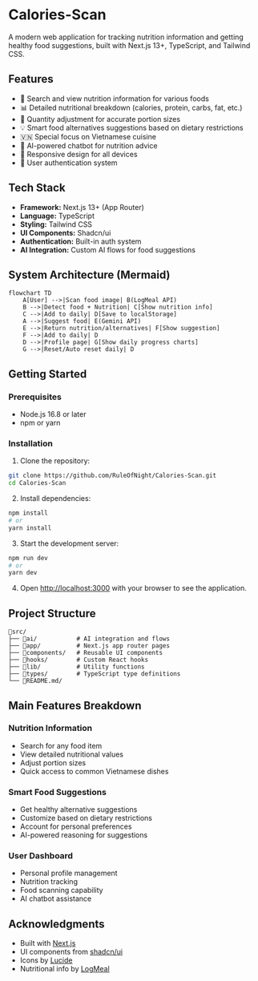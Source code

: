 # Calories-Scan

A modern web application for tracking nutrition information and getting healthy food suggestions, built with Next.js 13+, TypeScript, and Tailwind CSS.

## Features

- 🍱 Search and view nutrition information for various foods
- 📊 Detailed nutritional breakdown (calories, protein, carbs, fat, etc.)
- 🔄 Quantity adjustment for accurate portion sizes
- 💡 Smart food alternatives suggestions based on dietary restrictions
- 🇻🇳 Special focus on Vietnamese cuisine
- 🤖 AI-powered chatbot for nutrition advice
- 📱 Responsive design for all devices
- 🔐 User authentication system

## Tech Stack

- **Framework:** Next.js 13+ (App Router)
- **Language:** TypeScript
- **Styling:** Tailwind CSS
- **UI Components:** Shadcn/ui
- **Authentication:** Built-in auth system
- **AI Integration:** Custom AI flows for food suggestions

## System Architecture (Mermaid)

```mermaid
flowchart TD
    A[User] -->|Scan food image| B(LogMeal API)
    B -->|Detect food + Nutrition| C[Show nutrition info]
    C -->|Add to daily| D[Save to localStorage]
    A -->|Suggest food| E(Gemini API)
    E -->|Return nutrition/alternatives| F[Show suggestion]
    F -->|Add to daily| D
    D -->|Profile page| G[Show daily progress charts]
    G -->|Reset/Auto reset daily| D
```

## Getting Started

### Prerequisites

- Node.js 16.8 or later
- npm or yarn

### Installation

1. Clone the repository:
```bash
git clone https://github.com/RuleOfNight/Calories-Scan.git
cd Calories-Scan
```

2. Install dependencies:
```bash
npm install
# or
yarn install
```

3. Start the development server:
```bash
npm run dev
# or
yarn dev
```

4. Open [http://localhost:3000](http://localhost:3000) with your browser to see the application.

## Project Structure

```
📂src/
├── 📂ai/           # AI integration and flows
├── 📂app/          # Next.js app router pages
├── 📂components/   # Reusable UI components
├── 📂hooks/        # Custom React hooks
├── 📂lib/          # Utility functions
├── 📂types/        # TypeScript type definitions
└── 📄README.md/
```

## Main Features Breakdown

### Nutrition Information
- Search for any food item
- View detailed nutritional values
- Adjust portion sizes
- Quick access to common Vietnamese dishes

### Smart Food Suggestions
- Get healthy alternative suggestions
- Customize based on dietary restrictions
- Account for personal preferences
- AI-powered reasoning for suggestions

### User Dashboard
- Personal profile management
- Nutrition tracking
- Food scanning capability
- AI chatbot assistance


## Acknowledgments

- Built with [Next.js](https://nextjs.org/)
- UI components from [shadcn/ui](https://ui.shadcn.com/)
- Icons by [Lucide](https://lucide.dev/)
- Nutritional info by [LogMeal](https://api.logmeal.com/api/docs/)